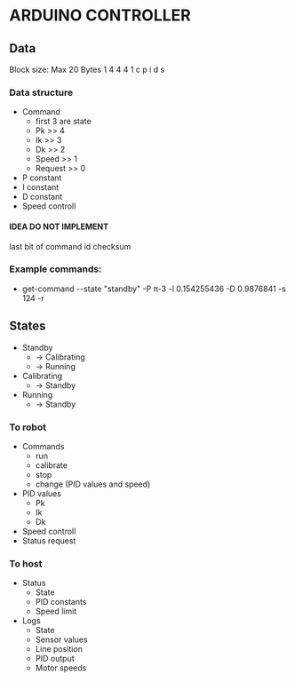 # ARDUINO CONTROLLER
## Data

Block size: Max 20 Bytes
1 4 4 4 1
c p i d s

### Data structure
- Command
  - first 3 are state
  - Pk        >> 4
  - Ik        >> 3
  - Dk        >> 2
  - Speed     >> 1
  - Request   >> 0
- P constant
- I constant
- D constant
- Speed controll

#### IDEA DO NOT IMPLEMENT
last bit of command id checksum

### Example commands:
- get-command --state "standby" -P π-3 -I 0.154255436 -D 0.9876841 -s 124 -r


## States
- Standby
  - -> Calibrating
  - -> Running
- Calibrating
  - -> Standby
- Running
  - -> Standby


### To robot
- Commands
  - run
  - calibrate
  - stop
  - change (PID values and speed)
- PID values
  - Pk
  - Ik
  - Dk
- Speed controll
- Status request


### To host
- Status
  - State
  - PID constants
  - Speed limit
- Logs
  - State
  - Sensor values
  - Line position
  - PID output
  - Motor speeds

